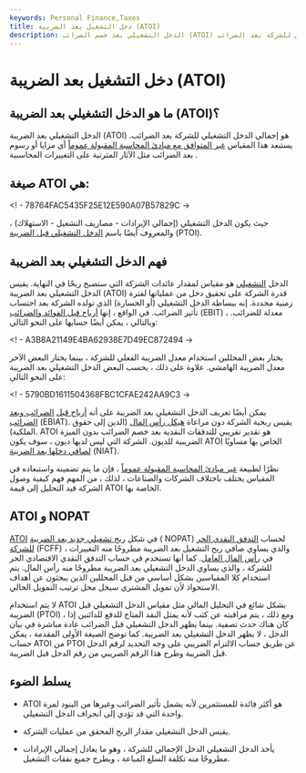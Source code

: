 ```yaml
---
keywords: Personal Finance,Taxes
title: دخل التشغيل بعد الضريبة (ATOI)
description: الدخل التشغيلي بعد خصم الضرائب (ATOI) هو مقياس لا يتبع مبادئ المحاسبة المقبولة عموماً ويقيم إجمالي الدخل التشغيلي للشركة بعد الضرائب.
---
```


# دخل التشغيل بعد الضريبة (ATOI)
## ما هو الدخل التشغيلي بعد الضريبة (ATOI)؟

الدخل التشغيلي بعد الضريبة (ATOI) هو إجمالي الدخل التشغيلي للشركة بعد الضرائب. يستبعد هذا المقياس [غير المتوافق مع مبادئ المحاسبة المقبولة عموماً](/non-gaap-earnings) أي مزايا أو رسوم بعد الضرائب مثل الآثار المترتبة على التغييرات المحاسبية .

## صيغة ATOI هي:

<! - 78764FAC5435F25E12E590A07B57829C ->

حيث يكون الدخل التشغيلي (إجمالي الإيرادات - مصاريف التشغيل - الاستهلاك) ، والمعروف أيضًا باسم [الدخل التشغيلي قبل الضريبة](/pre-tax-operating-income-ptoi) (PTOI).

## فهم الدخل التشغيلي بعد الضريبة

الدخل [التشغيلي](/operatingincome) هو مقياس لمقدار عائدات الشركة التي ستصبح ربحًا في النهاية. يقيس الدخل التشغيلي بعد الضريبة (ATOI) قدرة الشركة على تحقيق دخل من عملياتها لفترة زمنية محددة. إنه ببساطة الدخل التشغيلي (أو الخسارة) الذي تولده الشركة بعد احتساب تأثير الضرائب. في الواقع ، إنها [أرباح قبل الفوائد والضرائب](/ebit) (EBIT) ، معدلة للضرائب. وبالتالي ، يمكن أيضًا حسابها على النحو التالي:

<! - A3B8A21149E4BA62938E7D49EC872494 ->

يختار بعض المحللين استخدام معدل الضريبة الفعلي للشركة ، بينما يختار البعض الآخر معدل الضريبة الهامشي. علاوة على ذلك ، يحسب البعض الدخل التشغيلي بعد الضريبة على النحو التالي:

<! - 5790BD1611504368FBC1CFAE242AA9C3 ->

يمكن أيضًا تعريف الدخل التشغيلي بعد الضريبة على أنه [أرباح قبل](/ebiat) [الضرائب وبعد الضرائب](/ebiat) (EBIAT). يقيس ربحية الشركة دون مراعاة [هيكل رأس المال](/capitalstructure) (الدين إلى حقوق الملكية). ATOI هو تقدير تقريبي للتدفقات النقدية بعد خصم الضرائب بدون الميزة الضريبية للديون. الشركة التي ليس لديها ديون ، سوف يكون ATOI الخاص بها مساويًا [لصافي دخلها بعد الضريبة](/net-income-after-taxes-niat) (NIAT).

نظرًا لطبيعة [غير مبادئ المحاسبة المقبولة عموماً](/non-gaap-earnings) ، فإن ما يتم تضمينه واستبعاده في المقياس يختلف باختلاف الشركات والصناعات ، لذلك ، من المهم فهم كيفية وصول الشركة قيد التحليل إلى قيمة ATOI الخاصة بها.

## ATOI و NOPAT

[ATOI](/nopat) في شكل [ربح تشغيلي جديد بعد الضريبة](/nopat) ( NOPAT) لحساب [التدفق النقدي الحر للشركة](/freecashflowfirm) (FCFF) ، والذي يساوي صافي ربح التشغيل بعد الضريبة مطروحًا منه التغييرات في [رأس المال العامل](/workingcapital). كما أنها تستخدم في حساب التدفق النقدي الاقتصادي الحر للشركة ، والذي يساوي الدخل التشغيلي بعد الضريبة مطروحًا منه رأس المال. يتم استخدام كلا المقياسين بشكل أساسي من قبل المحللين الذين يبحثون عن أهداف الاستحواذ لأن تمويل المشتري سيحل محل ترتيب التمويل الحالي.

لا يتم استخدام ATOI بشكل شائع في التحليل المالي مثل مقياس الدخل التشغيلي قبل الضريبة (PTOI) ، ومع ذلك ، يتم مراقبته عن كثب لأنه يمثل النقد المتاح للدفع للدائنين إذا كان هناك حدث تصفية. بينما يظهر الدخل التشغيلي قبل الضرائب عادة مباشرة في بيان الدخل ، لا يظهر الدخل التشغيلي بعد الضريبة. كما توضح الصيغة الأولى المقدمة ، يمكن حساب ATOI من PTOI عن طريق حساب الالتزام الضريبي على وجه التحديد لرقم الدخل قبل الضريبة وطرح هذا الرقم الضريبي من رقم الدخل قبل الضريبة.

## يسلط الضوء

- ATOI هو أكثر فائدة للمستثمرين لأنه يشمل تأثير الضرائب وغيرها من البنود لمرة واحدة التي قد تؤدي إلى انحراف الدخل التشغيلي.

- يقيس الدخل التشغيلي مقدار الربح المحقق من عمليات الشركة.

- يأخذ الدخل التشغيلي الدخل الإجمالي للشركة ، وهو ما يعادل إجمالي الإيرادات مطروحًا منه تكلفة السلع المباعة ، ويطرح جميع نفقات التشغيل.

